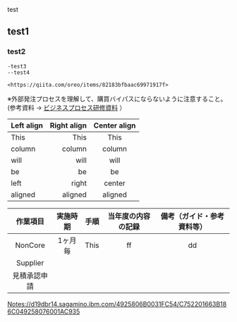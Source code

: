 test  
##  test1  
###    test2  
    
    -test3
    --test4
    
    <https://qiita.com/oreo/items/82183bfbaac69971917f>



※外部発注プロセスを理解して、購買バイパスにならないように注意すること。  
 (参考資料 ->  [ビジネスプロセス研修資料](https://github.ibm.com/FUSHUKU/zLinux/blob/master/0643AF6EB51A031949257B02001210D4.md) ）

| Left align | Right align | Center align |
|:-----------|------------:|:------------:|
| This       |        This |     This     |
| column     |      column |    column    |
| will       |        will |     will     |
| be         |          be |      be      |
| left       |       right |    center    |
| aligned    |     aligned |   aligned    |

| 作業項目     | 実施時期 | 手順             | 当年度の内容の記録   | 備考（ガイド・参考資料等）|
|:-----------:|:--------:|:---------------:|:-------------------:|:----------------------:|
| NonCore     | 1ヶ月毎  |        This     |           ff        |         dd             |
| Supplier    |
| 見積承認申請 |

<Notes://d19dbr14.sagamino.ibm.com/4925806B0031FC54/C752201663B186C049258076001AC935>  

